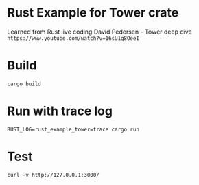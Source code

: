 
# Rust Example for Tower crate
Learned from Rust live coding David Pedersen - Tower deep dive
`https://www.youtube.com/watch?v=16sU1q8OeeI`

# Build
`cargo build`

# Run with trace log
`RUST_LOG=rust_example_tower=trace cargo run`

# Test
`curl -v http://127.0.0.1:3000/`